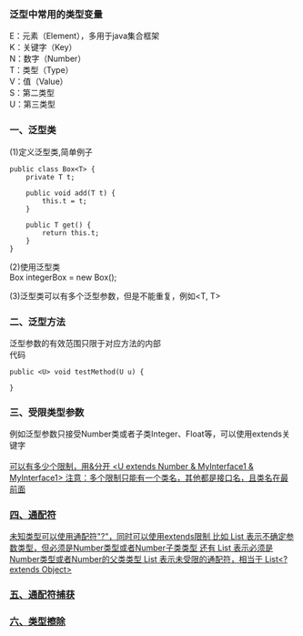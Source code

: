 

### 泛型中常用的类型变量

E：元素（Element），多用于java集合框架  
K：关键字（Key）  
N：数字（Number）  
T：类型（Type）  
V：值（Value）  
S：第二类型  
U：第三类型  


### 一、泛型类
(1)定义泛型类,简单例子

```
public class Box<T> {
    private T t;
	
	public void add(T t) {
	    this.t = t;
	}
	
	public T get() {
	    return this.t;
	}
}
```

(2)使用泛型类  
Box<Integer> integerBox = new Box<Integer>();

(3)泛型类可以有多个泛型参数，但是不能重复，例如<T, T>



### 二、泛型方法
泛型参数的有效范围只限于对应方法的内部  
代码  
```
public <U> void testMethod(U u) {

}
```

### 三、受限类型参数
例如泛型参数只接受Number类或者子类Integer、Float等，可以使用extends关键字  
<U extends Number>  
可以有多少个限制，用&分开
<U extends Number & MyInterface1 & MyInterface1>
注意：多个限制只能有一个类名，其他都是接口名，且类名在最前面

### 四、通配符
未知类型可以使用通配符"?"，同时可以使用extends限制
比如 List<? extends Number> 表示不确定参数类型，但必须是Number类型或者Number子类类型
还有 List<? super Number> 表示必须是Number类型或者Number的父类类型
List<?> 表示未受限的通配符，相当于 List<? extends Object>

### 五、通配符捕获
### 六、类型擦除





















